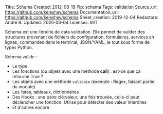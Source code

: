 Title: Schema
Created: 2012-08-19
Pip: schema
Tags: validation
Source_url: https://github.com/keleshev/schema
Documentation_url: https://github.com/keleshev/schema
Sheet_creation: 2019-12-04
Redactors: André B.
Updated: 2020-03-04
Licenses: MIT




Schema est une librairie de data validation. Elle permet de valider des structures provenant de fichiers de configuration, formulaires, services en lignes, commandes dans le terminal, JSON/YAML, le tout sous forme de types Python.

Schema valide :

* Le type
* Les fonctions (ou objets avec une méthode __call__) : est-ce que ça retourne True ?
* Les objets avec une méthode `validate` (exemple : Regex, faisant partie du module)
* Les listes, tableaux, dictionnaires
* Des Hooks : une paire clé:valeur, une fois trouvée, celle-ci peut déclencher une fonction. Utilisé pour détecter des valeur interdites
* Et d'autres encore
